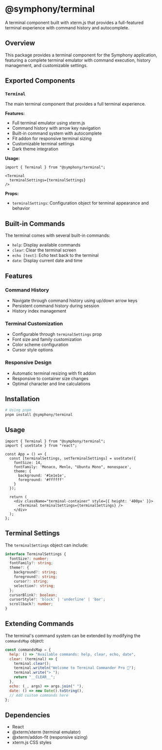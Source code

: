# @symphony/terminal

A terminal component built with xterm.js that provides a full-featured terminal experience with command history and autocomplete.

## Overview

This package provides a terminal component for the Symphony application, featuring a complete terminal emulator with command execution, history management, and customizable settings.

## Exported Components

### `Terminal`
The main terminal component that provides a full terminal experience.

**Features:**
- Full terminal emulator using xterm.js
- Command history with arrow key navigation
- Built-in command system with autocomplete
- Fit addon for responsive terminal sizing
- Customizable terminal settings
- Dark theme integration

**Usage:**
```tsx
import { Terminal } from "@symphony/terminal";

<Terminal
  terminalSettings={terminalSettings}
/>
```

**Props:**
- `terminalSettings`: Configuration object for terminal appearance and behavior

## Built-in Commands

The terminal comes with several built-in commands:

- `help`: Display available commands
- `clear`: Clear the terminal screen
- `echo [text]`: Echo text back to the terminal
- `date`: Display current date and time

## Features

### Command History
- Navigate through command history using up/down arrow keys
- Persistent command history during session
- History index management

### Terminal Customization
- Configurable through `terminalSettings` prop
- Font size and family customization
- Color scheme configuration
- Cursor style options

### Responsive Design
- Automatic terminal resizing with fit addon
- Responsive to container size changes
- Optimal character and line calculations

## Installation

```bash
# Using pnpm
pnpm install @symphony/terminal
```

## Usage

```tsx
import { Terminal } from "@symphony/terminal";
import { useState } from "react";

const App = () => {
  const [terminalSettings, setTerminalSettings] = useState({
    fontSize: 14,
    fontFamily: 'Monaco, Menlo, "Ubuntu Mono", monospace',
    theme: {
      background: '#1e1e1e',
      foreground: '#ffffff'
    }
  });

  return (
    <div className="terminal-container" style={{ height: '400px' }}>
      <Terminal terminalSettings={terminalSettings} />
    </div>
  );
};
```

## Terminal Settings

The `terminalSettings` object can include:

```typescript
interface TerminalSettings {
  fontSize?: number;
  fontFamily?: string;
  theme?: {
    background?: string;
    foreground?: string;
    cursor?: string;
    selection?: string;
  };
  cursorBlink?: boolean;
  cursorStyle?: 'block' | 'underline' | 'bar';
  scrollback?: number;
}
```

## Extending Commands

The terminal's command system can be extended by modifying the `commandsMap` object:

```javascript
const commandsMap = {
  help: () => "Available commands: help, clear, echo, date",
  clear: (terminal) => {
    terminal.clear();
    terminal.writeln("Welcome to Terminal Commander Pro 🚀");
    terminal.write("> ");
    return "__CLEAR__";
  },
  echo: (_, args) => args.join(" "),
  date: () => new Date().toString(),
  // Add custom commands here
};
```

## Dependencies

- React
- @xterm/xterm (terminal emulator)
- @xterm/addon-fit (responsive sizing)
- xterm.js CSS styles
